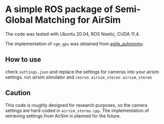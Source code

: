 # A simple ROS package of Semi-Global Matching for AirSim
The code was tested with Ubuntu 20.04, ROS Noetic, CUDA 11.4.

The implementation of ``sgm_gpu`` was obtained from [agile_autonomy](https://github.com/uzh-rpg/agile_autonomy).
## How to use
check ``settings.json`` and replace the settings for cameras into your airsim settings.
run airsim simulator and
```rosrun airsim_stereo airsim_stereo```

## Caution
This code is roughly designed for research purposes, so the camera settings are hard-coded in ``airsim_stereo.cpp``.
The implementation of retrieving settings from AirSim is planned for the future.




